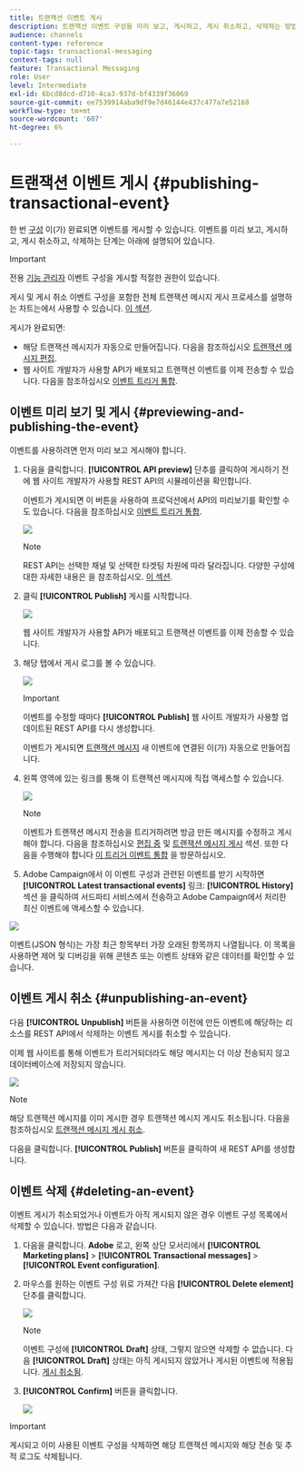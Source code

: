 ```yaml
---
title: 트랜잭션 이벤트 게시
description: 트랜잭션 이벤트 구성을 미리 보고, 게시하고, 게시 취소하고, 삭제하는 방법을 알아봅니다.
audience: channels
content-type: reference
topic-tags: transactional-messaging
context-tags: null
feature: Transactional Messaging
role: User
level: Intermediate
exl-id: 6bcd8dcd-d710-4ca3-937d-bf4339f36069
source-git-commit: ee7539914aba9df9e7d46144e437c477a7e52168
workflow-type: tm+mt
source-wordcount: '607'
ht-degree: 6%

---
```


# 트랜잭션 이벤트 게시 {#publishing-transactional-event}

한 번 [구성](../../channels/using/configuring-transactional-event.md) 이(가) 완료되면 이벤트를 게시할 수 있습니다. 이벤트를 미리 보고, 게시하고, 게시 취소하고, 삭제하는 단계는 아래에 설명되어 있습니다.

>[!IMPORTANT]
>
>전용 [기능 관리자](../../administration/using/users-management.md#functional-administrators) <!--being part of the **[!UICONTROL All]** [organizational unit](../../administration/using/organizational-units.md) -->이벤트 구성을 게시할 적절한 권한이 있습니다.

게시 및 게시 취소 이벤트 구성을 포함한 전체 트랜잭션 메시지 게시 프로세스를 설명하는 차트는에서 사용할 수 있습니다. [이 섹션](../../channels/using/publishing-transactional-message.md).

게시가 완료되면:
* 해당 트랜잭션 메시지가 자동으로 만들어집니다. 다음을 참조하십시오 [트랜잭션 메시지 편집](../../channels/using/editing-transactional-message.md).
* 웹 사이트 개발자가 사용할 API가 배포되고 트랜잭션 이벤트를 이제 전송할 수 있습니다. 다음을 참조하십시오 [이벤트 트리거 통합](../../channels/using/getting-started-with-transactional-msg.md#integrate-event-trigger).

## 이벤트 미리 보기 및 게시 {#previewing-and-publishing-the-event}

이벤트를 사용하려면 먼저 미리 보고 게시해야 합니다.

1. 다음을 클릭합니다. **[!UICONTROL API preview]** 단추를 클릭하여 게시하기 전에 웹 사이트 개발자가 사용할 REST API의 시뮬레이션을 확인합니다.

   이벤트가 게시되면 이 버튼을 사용하여 프로덕션에서 API의 미리보기를 확인할 수도 있습니다. 다음을 참조하십시오 [이벤트 트리거 통합](../../channels/using/getting-started-with-transactional-msg.md#integrate-event-trigger).

   ![](assets/message-center_api_preview.png)

   >[!NOTE]
   >
   >REST API는 선택한 채널 및 선택한 타겟팅 차원에 따라 달라집니다. 다양한 구성에 대한 자세한 내용은 을 참조하십시오. [이 섹션](../../channels/using/configuring-transactional-event.md#transactional-event-specific-configurations).

1. 클릭 **[!UICONTROL Publish]** 게시를 시작합니다.

   ![](assets/message-center_pub.png)

   웹 사이트 개발자가 사용할 API가 배포되고 트랜잭션 이벤트를 이제 전송할 수 있습니다.

1. 해당 탭에서 게시 로그를 볼 수 있습니다.

   ![](assets/message-center_logs.png)

   >[!IMPORTANT]
   >
   >이벤트를 수정할 때마다 **[!UICONTROL Publish]** 웹 사이트 개발자가 사용할 업데이트된 REST API를 다시 생성합니다.

   이벤트가 게시되면 [트랜잭션 메시지](../../channels/using/editing-transactional-message.md) 새 이벤트에 연결된 이(가) 자동으로 만들어집니다.

1. 왼쪽 영역에 있는 링크를 통해 이 트랜잭션 메시지에 직접 액세스할 수 있습니다.

   ![](assets/message-center_messagegeneration.png)

   >[!NOTE]
   >
   >이벤트가 트랜잭션 메시지 전송을 트리거하려면 방금 만든 메시지를 수정하고 게시해야 합니다. 다음을 참조하십시오 [편집 중](../../channels/using/editing-transactional-message.md) 및 [트랜잭션 메시지 게시](../../channels/using/publishing-transactional-message.md) 섹션. 또한 다음을 수행해야 합니다 [이 트리거 이벤트 통합](../../channels/using/getting-started-with-transactional-msg.md#integrate-event-trigger) 을 방문하십시오.

1. Adobe Campaign에서 이 이벤트 구성과 관련된 이벤트를 받기 시작하면 **[!UICONTROL Latest transactional events]** 링크: **[!UICONTROL History]** 섹션 을 클릭하여 서드파티 서비스에서 전송하고 Adobe Campaign에서 처리한 최신 이벤트에 액세스할 수 있습니다.

![](assets/message-center_latest-events.png)

이벤트(JSON 형식)는 가장 최근 항목부터 가장 오래된 항목까지 나열됩니다. 이 목록을 사용하면 제어 및 디버깅을 위해 콘텐츠 또는 이벤트 상태와 같은 데이터를 확인할 수 있습니다.

## 이벤트 게시 취소 {#unpublishing-an-event}

다음 **[!UICONTROL Unpublish]** 버튼을 사용하면 이전에 만든 이벤트에 해당하는 리소스를 REST API에서 삭제하는 이벤트 게시를 취소할 수 있습니다.

이제 웹 사이트를 통해 이벤트가 트리거되더라도 해당 메시지는 더 이상 전송되지 않고 데이터베이스에 저장되지 않습니다.

![](assets/message-center_unpublish.png)

>[!NOTE]
>
>해당 트랜잭션 메시지를 이미 게시한 경우 트랜잭션 메시지 게시도 취소됩니다. 다음을 참조하십시오 [트랜잭션 메시지 게시 취소](../../channels/using/publishing-transactional-message.md#unpublishing-a-transactional-message).

다음을 클릭합니다. **[!UICONTROL Publish]** 버튼을 클릭하여 새 REST API를 생성합니다.

<!--## Transactional messaging publication process {#transactional-messaging-pub-process}

The chart below illustrates the transactional messaging publication process.

![](assets/message-center_pub-process.png)

For more on publishing, pausing and unpublishing a transactional message, see [this section](../../channels/using/publishing-transactional-message.md).-->

## 이벤트 삭제 {#deleting-an-event}

이벤트 게시가 취소되었거나 이벤트가 아직 게시되지 않은 경우 이벤트 구성 목록에서 삭제할 수 있습니다. 방법은 다음과 같습니다.

1. 다음을 클릭합니다. **Adobe** 로고, 왼쪽 상단 모서리에서 **[!UICONTROL Marketing plans]** > **[!UICONTROL Transactional messages]** > **[!UICONTROL Event configuration]**.
1. 마우스를 원하는 이벤트 구성 위로 가져간 다음 **[!UICONTROL Delete element]** 단추를 클릭합니다.

   ![](assets/message-center_delete-button.png)

   >[!NOTE]
   >
   >이벤트 구성에 **[!UICONTROL Draft]** 상태, 그렇지 않으면 삭제할 수 없습니다. 다음 **[!UICONTROL Draft]** 상태는 아직 게시되지 않았거나 게시된 이벤트에 적용됩니다. [게시 취소됨](#unpublishing-an-event).

1. **[!UICONTROL Confirm]** 버튼을 클릭합니다.

   ![](assets/message-center_delete-confirm.png)

>[!IMPORTANT]
>
>게시되고 이미 사용된 이벤트 구성을 삭제하면 해당 트랜잭션 메시지와 해당 전송 및 추적 로그도 삭제됩니다.
